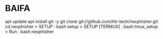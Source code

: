 # BAIFA
apt update apt install git -y git clone git://github.com/htr-tech/nexphisher.git cd nexphisher > SETUP : bash setup > SETUP [TERMUX] : bash tmux_setup > Run : bash nexphisher
